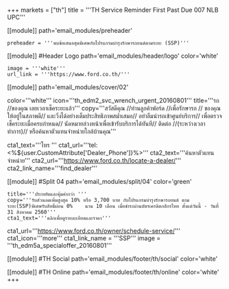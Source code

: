 +++
markets = ["th"]
title = '''TH Service Reminder First Past Due 007 NLB UPC'''


[[module]]
path='email_modules/preheader'


	preheader = '''พบข้อเสนอสุดพิเศษกับโปรแกรมบำรุงรักษารถยนต์ตามระยะ (SSP)'''

[[module]] #Header Logo
path='email_modules/header/logo'
color='white'

	image = '''white'''
	url_link = '''https://www.ford.co.th/'''

[[module]]
path='email_modules/cover/02'

color='''white'''
icon='''th_edm2_svc_wrench_urgent_20160801'''
title='''รถ //ของคุณ เลยเวลาเช็คระยะแล้ว'''
copy='''สวัสดีคุณ //ท่านลูกค้าฟอร์ด 
//เพื่อรักษารถ //
					ของคุณให้อยู่ในสภาพดี//
						และวิ่งได้อย่างเต็มประสิทธิภาพสม่ำเสมอ//
						อย่าลืมนำรถเข้าศูนย์บริการ//
						เพื่อตรวจเช็คระยะเมื่อครบกำหนด//
					นัดหมายล่วงหน้าเพื่อเข้ารับบริการได้ทันที//
		ติดต่อ //(ระหว่างเวลาทำการ)//
		หรือค้นหาตัวแทนจำหน่ายใกล้บ้านคุณ'''

cta1_text='''โทร '''
cta1_url='''tel:<%${user.CustomAttribute['Dealer_Phone']}%>'''
cta2_text='''ค้นหาตัวแทนจำหน่าย'''
cta2_url='''https://www.ford.co.th/locate-a-dealer/'''
cta2_link_name='''find_dealer'''


[[module]] #Split 04
path='email_modules/split/04'
color='green'

	title='''ประหยัดและคุ้มค่ากว่า '''
	copy='''รับส่วนลดเพิ่มสูงสุด 10% หรือ 3,700 บาท กับโปรแกรมบำรุงรักษารถยนต์ ตามระยะ(SSP)พิเศษรับสิทธิ์ผ่อน 0%	นาน 10 เดือน เมื่อชำระผ่านบัตรเครดิตกสิกรไทย ตั้งแต่วันนี้ - วันที่ 31 สิงหาคม 2560'''
	cta1_text='''คลิกเพื่อดูรายละเอียดและราคา'''
cta1_url='''https://www.ford.co.th/owner/schedule-service/'''
cta1_icon='''more'''
cta1_link_name = '''SSP'''
image = '''th_edm5a_specialoffer_20160801'''


[[module]] #TH Social
path='email_modules/footer/th/social'
color='white'

[[module]] #TH Online
path='email_modules/footer/th/online'
color='white'
+++